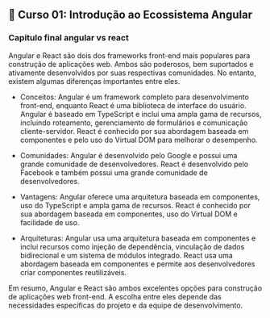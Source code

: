 ## 📝 Curso 01: Introdução ao Ecossistema Angular
### Capitulo final angular vs react
Angular e React são dois dos frameworks front-end mais populares para construção de aplicações web. Ambos são poderosos, bem suportados e ativamente desenvolvidos por suas respectivas comunidades. No entanto, existem algumas diferenças importantes entre eles.

- Conceitos: Angular é um framework completo para desenvolvimento front-end, enquanto React é uma biblioteca de interface do usuário. Angular é baseado em TypeScript e inclui uma ampla gama de recursos, incluindo roteamento, gerenciamento de formulários e comunicação cliente-servidor. React é conhecido por sua abordagem baseada em componentes e pelo uso do Virtual DOM para melhorar o desempenho.

- Comunidades: Angular é desenvolvido pelo Google e possui uma grande comunidade de desenvolvedores. React é desenvolvido pelo Facebook e também possui uma grande comunidade de desenvolvedores.

- Vantagens: Angular oferece uma arquitetura baseada em componentes, uso do TypeScript e ampla gama de recursos. React é conhecido por sua abordagem baseada em componentes, uso do Virtual DOM e facilidade de uso.

- Arquiteturas: Angular usa uma arquitetura baseada em componentes e inclui recursos como injeção de dependência, vinculação de dados bidirecional e um sistema de módulos integrado. React usa uma abordagem baseada em componentes e permite aos desenvolvedores criar componentes reutilizáveis.

Em resumo, Angular e React são ambos excelentes opções para construção de aplicações web front-end. A escolha entre eles depende das necessidades específicas do projeto e da equipe de desenvolvimento.